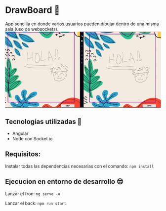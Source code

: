 # DrawBoard 📝  
App sencilla en donde varios usuarios pueden dibujar dentro de una misma sala (uso de websockets).
![DrawBoard](./drawboard.jpg)

## Tecnologías utilizadas 🚀  
* Angular
* Node con Socket.io

## Requisitos:
Instalar todas las dependencias necesarias con el comando: `npm install`

## Ejecucion en entorno de desarrollo 😎
Lanzar el fron: `ng serve -o`


Lanzar el back: `npm run start`
